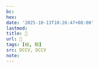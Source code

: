 ```yaml
---
bc:
hex:
date: '2025-10-13T10:26:47+08:00'
lastmod:
title: 􂡀
url: 􂡀
tags: [絀, 黜]
src: DCCV, DCCV
note:
---
```

